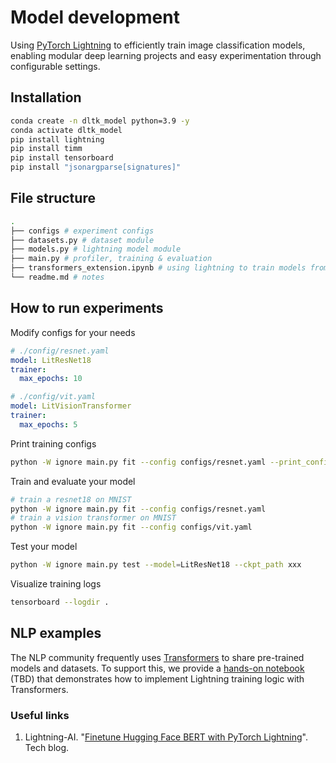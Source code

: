 # Model development

Using [PyTorch Lightning](https://lightning.ai/docs/pytorch/stable/starter/introduction.html) to efficiently train image classification models, enabling modular deep learning projects and easy experimentation through configurable settings.

## Installation
```bash
conda create -n dltk_model python=3.9 -y
conda activate dltk_model
pip install lightning
pip install timm
pip install tensorboard
pip install "jsonargparse[signatures]"
```

## File structure

```bash
.
├── configs # experiment configs
├── datasets.py # dataset module
├── models.py # lightning model module
├── main.py # profiler, training & evaluation
├── transformers_extension.ipynb # using lightning to train models from transformers 
└── readme.md # notes
```

## How to run experiments

Modify configs for your needs

```yaml
# ./config/resnet.yaml
model: LitResNet18 
trainer:
  max_epochs: 10
```

```yaml
# ./config/vit.yaml
model: LitVisionTransformer 
trainer:
  max_epochs: 5
```

Print training configs

```bash
python -W ignore main.py fit --config configs/resnet.yaml --print_config
```

Train and evaluate your model

```bash
# train a resnet18 on MNIST
python -W ignore main.py fit --config configs/resnet.yaml
# train a vision transformer on MNIST
python -W ignore main.py fit --config configs/vit.yaml
```

Test your model

```bash
python -W ignore main.py test --model=LitResNet18 --ckpt_path xxx
```

Visualize training logs

```bash
tensorboard --logdir .
```

## NLP examples

The NLP community frequently uses [Transformers](https://huggingface.co/docs/transformers/index) to share pre-trained models and datasets. To support this, we provide a [hands-on notebook](https://github.com/Jason-cs18/DLTK/blob/main/model_development/transformers_extension.ipynb) (TBD) that demonstrates how to implement Lightning training logic with Transformers.

### Useful links
1. Lightning-AI. "[Finetune Hugging Face BERT with PyTorch Lightning](https://lightning.ai/lightning-ai/studios/finetune-hugging-face-bert-with-pytorch-lightning)". Tech blog.